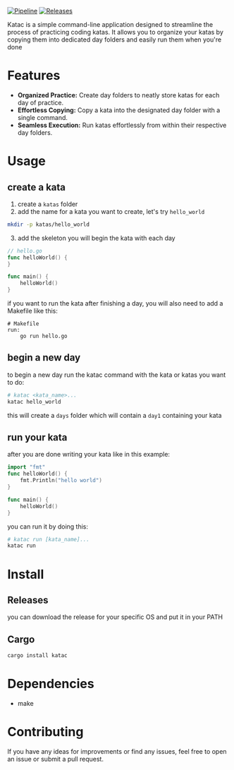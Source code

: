 [![Pipeline](https://github.com/aldevv/katac/actions/workflows/pipeline.yml/badge.svg)](https://github.com/aldevv/katac/actions/workflows/pipeline.yml) 
[![Releases](https://github.com/aldevv/katac/actions/workflows/release.yml/badge.svg)](https://github.com/aldevv/katac/actions/workflows/release.yml) 

Katac is a simple command-line application designed to streamline the process of practicing coding katas. It allows you to organize your katas by copying them into dedicated day folders and easily run them when you're done

# Features

- **Organized Practice:** Create day folders to neatly store katas for each day of practice.
- **Effortless Copying:** Copy a kata into the designated day folder with a single command.
- **Seamless Execution:** Run katas effortlessly from within their respective day folders.

# Usage
## create a kata
1. create a `katas` folder
2. add the name for a kata you want to create, let's try `hello_world`
```bash
mkdir -p katas/hello_world
```
3. add the skeleton you will begin the kata with each day
```go
// hello.go
func helloWorld() {
}

func main() {
    helloWorld()
}
```

if you want to run the kata after finishing a day, you will also need to add a Makefile like
this:
```make
# Makefile
run:
	go run hello.go
```

## begin a new day
to begin a new day run the katac command with the kata or katas you want to do:
```bash
# katac <kata_name>...
katac hello_world
```
this will create a `days` folder which will contain a `day1` containing your kata

## run your kata
after you are done writing your kata like in this example:
```go
import "fmt"
func helloWorld() {
    fmt.Println("hello world")
}

func main() {
    helloWorld()
}
```
you can run it by doing this:
```bash
# katac run [kata_name]...
katac run
```

# Install
## Releases
you can download the release for your specific OS and put it in your PATH

## Cargo
```bash
cargo install katac
```

# Dependencies
- make


# Contributing

If you have any ideas for improvements or find any issues, feel free to open an issue or submit a pull request.

